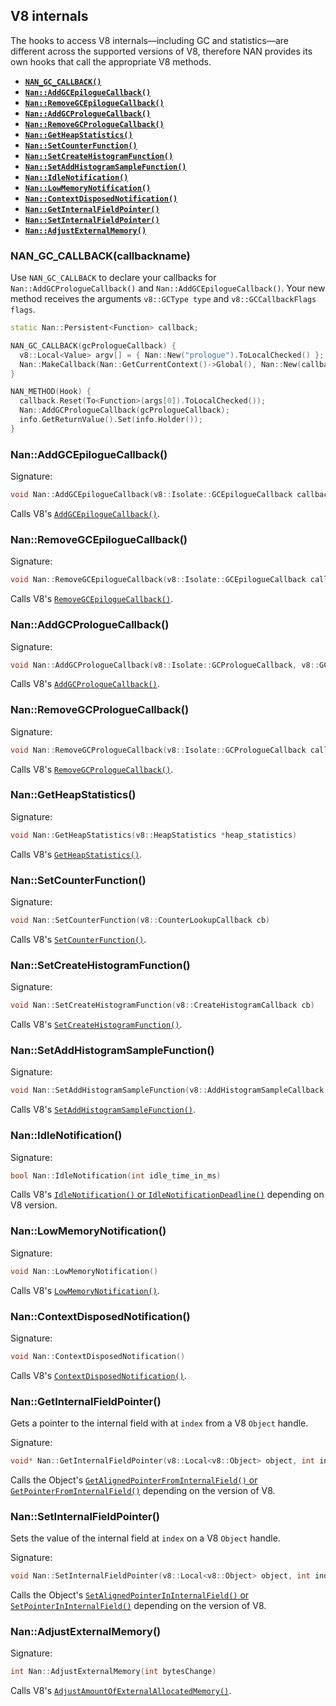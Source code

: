 ## V8 internals

The hooks to access V8 internals—including GC and statistics—are different across the supported versions of V8, therefore NAN provides its own hooks that call the appropriate V8 methods.

- <a href="#api_nan_gc_callback"><b><code>NAN_GC_CALLBACK()</code></b></a>
- <a href="#api_nan_add_gc_epilogue_callback"><b><code>Nan::AddGCEpilogueCallback()</code></b></a>
- <a href="#api_nan_remove_gc_epilogue_callback"><b><code>Nan::RemoveGCEpilogueCallback()</code></b></a>
- <a href="#api_nan_add_gc_prologue_callback"><b><code>Nan::AddGCPrologueCallback()</code></b></a>
- <a href="#api_nan_remove_gc_prologue_callback"><b><code>Nan::RemoveGCPrologueCallback()</code></b></a>
- <a href="#api_nan_get_heap_statistics"><b><code>Nan::GetHeapStatistics()</code></b></a>
- <a href="#api_nan_set_counter_function"><b><code>Nan::SetCounterFunction()</code></b></a>
- <a href="#api_nan_set_create_histogram_function"><b><code>Nan::SetCreateHistogramFunction()</code></b></a>
- <a href="#api_nan_set_add_histogram_sample_function"><b><code>Nan::SetAddHistogramSampleFunction()</code></b></a>
- <a href="#api_nan_idle_notification"><b><code>Nan::IdleNotification()</code></b></a>
- <a href="#api_nan_low_memory_notification"><b><code>Nan::LowMemoryNotification()</code></b></a>
- <a href="#api_nan_context_disposed_notification"><b><code>Nan::ContextDisposedNotification()</code></b></a>
- <a href="#api_nan_get_internal_field_pointer"><b><code>Nan::GetInternalFieldPointer()</code></b></a>
- <a href="#api_nan_set_internal_field_pointer"><b><code>Nan::SetInternalFieldPointer()</code></b></a>
- <a href="#api_nan_adjust_external_memory"><b><code>Nan::AdjustExternalMemory()</code></b></a>

<a name="api_nan_gc_callback"></a>

### NAN_GC_CALLBACK(callbackname)

Use `NAN_GC_CALLBACK` to declare your callbacks for `Nan::AddGCPrologueCallback()` and `Nan::AddGCEpilogueCallback()`. Your new method receives the arguments `v8::GCType type` and `v8::GCCallbackFlags flags`.

```c++
static Nan::Persistent<Function> callback;

NAN_GC_CALLBACK(gcPrologueCallback) {
  v8::Local<Value> argv[] = { Nan::New("prologue").ToLocalChecked() };
  Nan::MakeCallback(Nan::GetCurrentContext()->Global(), Nan::New(callback), 1, argv);
}

NAN_METHOD(Hook) {
  callback.Reset(To<Function>(args[0]).ToLocalChecked());
  Nan::AddGCPrologueCallback(gcPrologueCallback);
  info.GetReturnValue().Set(info.Holder());
}
```

<a name="api_nan_add_gc_epilogue_callback"></a>

### Nan::AddGCEpilogueCallback()

Signature:

```c++
void Nan::AddGCEpilogueCallback(v8::Isolate::GCEpilogueCallback callback, v8::GCType gc_type_filter = v8::kGCTypeAll)
```

Calls V8's [`AddGCEpilogueCallback()`](https://v8docs.nodesource.com/node-8.11/d5/dda/classv8_1_1_isolate.html#a580f976e4290cead62c2fc4dd396be3e).

<a name="api_nan_remove_gc_epilogue_callback"></a>

### Nan::RemoveGCEpilogueCallback()

Signature:

```c++
void Nan::RemoveGCEpilogueCallback(v8::Isolate::GCEpilogueCallback callback)
```

Calls V8's [`RemoveGCEpilogueCallback()`](https://v8docs.nodesource.com/node-8.11/d5/dda/classv8_1_1_isolate.html#adca9294555a3908e9f23c7bb0f0f284c).

<a name="api_nan_add_gc_prologue_callback"></a>

### Nan::AddGCPrologueCallback()

Signature:

```c++
void Nan::AddGCPrologueCallback(v8::Isolate::GCPrologueCallback, v8::GCType gc_type_filter callback)
```

Calls V8's [`AddGCPrologueCallback()`](https://v8docs.nodesource.com/node-8.11/d5/dda/classv8_1_1_isolate.html#a6dbef303603ebdb03da6998794ea05b8).

<a name="api_nan_remove_gc_prologue_callback"></a>

### Nan::RemoveGCPrologueCallback()

Signature:

```c++
void Nan::RemoveGCPrologueCallback(v8::Isolate::GCPrologueCallback callback)
```

Calls V8's [`RemoveGCPrologueCallback()`](https://v8docs.nodesource.com/node-8.11/d5/dda/classv8_1_1_isolate.html#a5f72c7cda21415ce062bbe5c58abe09e).

<a name="api_nan_get_heap_statistics"></a>

### Nan::GetHeapStatistics()

Signature:

```c++
void Nan::GetHeapStatistics(v8::HeapStatistics *heap_statistics)
```

Calls V8's [`GetHeapStatistics()`](https://v8docs.nodesource.com/node-8.11/d5/dda/classv8_1_1_isolate.html#a5593ac74687b713095c38987e5950b34).

<a name="api_nan_set_counter_function"></a>

### Nan::SetCounterFunction()

Signature:

```c++
void Nan::SetCounterFunction(v8::CounterLookupCallback cb)
```

Calls V8's [`SetCounterFunction()`](https://v8docs.nodesource.com/node-8.11/d5/dda/classv8_1_1_isolate.html#a045d7754e62fa0ec72ae6c259b29af94).

<a name="api_nan_set_create_histogram_function"></a>

### Nan::SetCreateHistogramFunction()

Signature:

```c++
void Nan::SetCreateHistogramFunction(v8::CreateHistogramCallback cb)
```

Calls V8's [`SetCreateHistogramFunction()`](https://v8docs.nodesource.com/node-8.11/d5/dda/classv8_1_1_isolate.html#a542d67e85089cb3f92aadf032f99e732).

<a name="api_nan_set_add_histogram_sample_function"></a>

### Nan::SetAddHistogramSampleFunction()

Signature:

```c++
void Nan::SetAddHistogramSampleFunction(v8::AddHistogramSampleCallback cb)
```

Calls V8's [`SetAddHistogramSampleFunction()`](https://v8docs.nodesource.com/node-8.11/d5/dda/classv8_1_1_isolate.html#aeb420b690bc2c216882d6fdd00ddd3ea).

<a name="api_nan_idle_notification"></a>

### Nan::IdleNotification()

Signature:

```c++
bool Nan::IdleNotification(int idle_time_in_ms)
```

Calls V8's [`IdleNotification()` or `IdleNotificationDeadline()`](https://v8docs.nodesource.com/node-8.11/d5/dda/classv8_1_1_isolate.html#ad6a2a02657f5425ad460060652a5a118) depending on V8 version.

<a name="api_nan_low_memory_notification"></a>

### Nan::LowMemoryNotification()

Signature:

```c++
void Nan::LowMemoryNotification()
```

Calls V8's [`LowMemoryNotification()`](https://v8docs.nodesource.com/node-8.11/d5/dda/classv8_1_1_isolate.html#a24647f61d6b41f69668094bdcd6ea91f).

<a name="api_nan_context_disposed_notification"></a>

### Nan::ContextDisposedNotification()

Signature:

```c++
void Nan::ContextDisposedNotification()
```

Calls V8's [`ContextDisposedNotification()`](https://v8docs.nodesource.com/node-8.11/d5/dda/classv8_1_1_isolate.html#ad7f5dc559866343fe6cd8db1f134d48b).

<a name="api_nan_get_internal_field_pointer"></a>

### Nan::GetInternalFieldPointer()

Gets a pointer to the internal field with at `index` from a V8 `Object` handle.

Signature:

```c++
void* Nan::GetInternalFieldPointer(v8::Local<v8::Object> object, int index)
```

Calls the Object's [`GetAlignedPointerFromInternalField()` or `GetPointerFromInternalField()`](https://v8docs.nodesource.com/node-8.11/db/d85/classv8_1_1_object.html#a580ea84afb26c005d6762eeb9e3c308f) depending on the version of V8.

<a name="api_nan_set_internal_field_pointer"></a>

### Nan::SetInternalFieldPointer()

Sets the value of the internal field at `index` on a V8 `Object` handle.

Signature:

```c++
void Nan::SetInternalFieldPointer(v8::Local<v8::Object> object, int index, void* value)
```

Calls the Object's [`SetAlignedPointerInInternalField()` or `SetPointerInInternalField()`](https://v8docs.nodesource.com/node-8.11/db/d85/classv8_1_1_object.html#ab3c57184263cf29963ef0017bec82281) depending on the version of V8.

<a name="api_nan_adjust_external_memory"></a>

### Nan::AdjustExternalMemory()

Signature:

```c++
int Nan::AdjustExternalMemory(int bytesChange)
```

Calls V8's [`AdjustAmountOfExternalAllocatedMemory()`](https://v8docs.nodesource.com/node-8.11/d5/dda/classv8_1_1_isolate.html#ae1a59cac60409d3922582c4af675473e).
